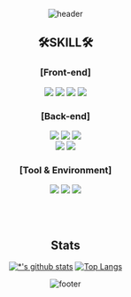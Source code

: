 <div align=center>
  
![header](https://capsule-render.vercel.app/api?type=waving&color=timeGradient&text=Welcome%20to%20Eon's%20GitHub%20&animation=twinkling&fontSize=35&fontAlignY=40&fontAlign=70&height=250)

<h2> 🛠SKILL🛠 </h2>
<h3>[Front-end]</h3>  
<img src="https://img.shields.io/badge/HTML5-E34F26?style=for-the-badge&logo=html5&logoColor=white" /> <img src="https://img.shields.io/badge/css-1572B6?style=for-the-badge&logo=css3&logoColor=white"> 
<img src="https://img.shields.io/badge/javascript-F7DF1E?style=for-the-badge&logo=javascript&logoColor=black"> <img src="https://img.shields.io/badge/bootstrap-7952B3?style=for-the-badge&logo=bootstrap&logoColor=white">


<h3>[Back-end]</h3>  
<img src="https://img.shields.io/badge/java-007396?style=for-the-badge&logo=java&logoColor=white"> <img src="https://img.shields.io/badge/spring-6DB33F?style=for-the-badge&logo=spring&logoColor=white"> 
<img src="https://img.shields.io/badge/spring boot-6DB33F?style=for-the-badge&logo=spring boot&logoColor=white">
<br/>
<img src="https://img.shields.io/badge/Mysql-4479A1?style=for-the-badge&logo=Mysql&logoColor=white"> <img src="https://img.shields.io/badge/hibernate-59666C?style=for-the-badge&logo=hibernate&logoColor=white" />

<h3>[Tool & Environment]</h3>
<img src="https://img.shields.io/badge/github-181717?style=for-the-badge&logo=github&logoColor=white"> <img src="https://img.shields.io/badge/IntelliJ idea-000000?style=for-the-badge&logo=IntelliJ idea&logoColor=white"> <img src="https://img.shields.io/badge/figma-F24E1E?style=for-the-badge&logo=figma&logoColor=white">

<br/><br/>
<h2> Stats </h2>

[![*'s github stats](https://github-readme-stats.vercel.app/api?username=5seung)](https://github.com/5seung)
[![Top Langs](https://github-readme-stats.vercel.app/api/top-langs/?username=5seung)](https://github.com/5seung/github-readme-stats)

![footer](https://capsule-render.vercel.app/api?section=footer&type=waving&color=timeGradient)
</div>
